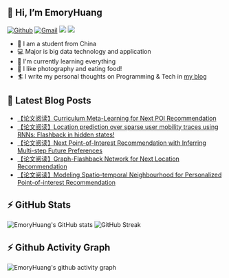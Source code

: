 ## 👋 Hi, I’m EmoryHuang
[![Github](https://img.shields.io/badge/-Github-000?style=flat&logo=Github&logoColor=white)](https://github.com/emoryhuang)
[![Gmail](https://img.shields.io/badge/-Gmail-c14438?style=flat&logo=Gmail&logoColor=white)](mailto:vunihbolvep@gmail.com)
![](https://komarev.com/ghpvc/?username=EmoryHuang)
![](https://img.shields.io/badge/build-passing-brightgreen)
- 🧐 I am a student from China
- 💻 Major is big data technology and application
- 🌱 I'm currently learning everything
- 👯 I like photography and eating food!
- 🏄‍ I write my personal thoughts on Programming & Tech in [my blog](https://emoryhuang.github.io)


## 📕 Latest Blog Posts
<!-- STACKOVERFLOW:START -->
- [【论文阅读】Curriculum Meta-Learning for Next POI Recommendation](https://emoryhuang.cn/blog/2857152510.html)
- [【论文阅读】Location prediction over sparse user mobility traces using RNNs: Flashback in hidden states!](https://emoryhuang.cn/blog/2899228234.html)
- [【论文阅读】Next Point-of-Interest Recommendation with Inferring Multi-step Future Preferences](https://emoryhuang.cn/blog/1578428536.html)
- [【论文阅读】Graph-Flashback Network for Next Location Recommendation](https://emoryhuang.cn/blog/3047288365.html)
- [【论文阅读】Modeling Spatio-temporal Neighbourhood for Personalized Point-of-interest Recommendation](https://emoryhuang.cn/blog/2071701348.html)
<!-- STACKOVERFLOW:END -->

## ⚡ GitHub Stats
![EmoryHuang's GitHub stats](https://github-readme-stats.vercel.app/api?username=EmoryHuang&show_icons=true&theme=tokyonight)
![GitHub Streak](https://github-readme-streak-stats.herokuapp.com/?user=EmoryHuang&theme=tokyonight)


## ⚡ Github Activity Graph
![EmoryHuang's github activity graph](https://activity-graph.herokuapp.com/graph?username=EmoryHuang&theme=dracula)

<!---
EmoryHuang/EmoryHuang is a ✨ special ✨ repository because its `README.md` (this file) appears on your GitHub profile.
You can click the Preview link to take a look at your changes.
--->

